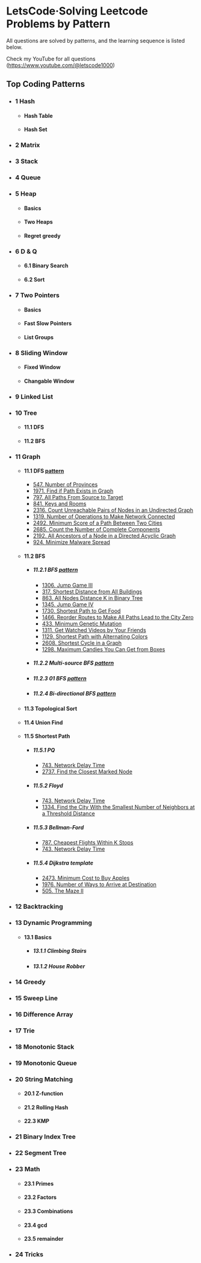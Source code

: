 # LetsCode·Solving Leetcode Problems by Pattern

All questions are solved by patterns, and the learning sequence is listed below.

Check my YouTube for all questions (https://www.youtube.com/@letscode1000)

## Top Coding Patterns

* ### 1 Hash
  * #### Hash Table
  * #### Hash Set
* ### 2 Matrix
* ### 3 Stack
* ### 4 Queue
* ### 5 Heap
  * #### Basics
  * #### Two Heaps
  * #### Regret greedy
* ### 6 D & Q
  * #### 6.1 Binary Search
  * #### 6.2 Sort
* ### 7 Two Pointers
  * #### Basics
  * #### Fast Slow Pointers
  * #### List Groups
* ### 8 Sliding Window
  * #### Fixed Window
  * #### Changable Window
* ### 9 Linked List
* ### 10 Tree
  * #### 11.1 DFS
  * #### 11.2 BFS
* ### 11 Graph
  * #### 11.1 DFS [pattern](https://github.com/Jasondecode2020/Letscode/blob/main/template/graph/DFS.md)
    * [547. Number of Provinces](https://github.com/Jasondecode2020/Letscode/blob/main/template/graph/DFS.md#547-Number-of-Provinces)
    * [1971. Find if Path Exists in Graph](https://github.com/Jasondecode2020/Letscode/blob/main/template/graph/DFS.md#1971-Find-if-Path-Exists-in-Graph)
    * [797. All Paths From Source to Target](https://github.com/Jasondecode2020/Letscode/blob/main/template/graph/DFS.md#797-All-Paths-From-Source-to-Target)
    * [841. Keys and Rooms](https://github.com/Jasondecode2020/Letscode/blob/main/template/graph/DFS.md#841-Keys-and-Rooms)
    * [2316. Count Unreachable Pairs of Nodes in an Undirected Graph](https://github.com/Jasondecode2020/Letscode/blob/main/template/graph/DFS.md#2316-Count-Unreachable-Pairs-of-Nodes-in-an-Undirected-Graph)
    * [1319. Number of Operations to Make Network Connected](https://github.com/Jasondecode2020/Letscode/blob/main/template/graph/DFS.md#1319-Number-of-Operations-to-Make-Network-Connected)
    * [2492. Minimum Score of a Path Between Two Cities](https://github.com/Jasondecode2020/Letscode/blob/main/template/graph/DFS.md#2492-Minimum-Score-of-a-Path-Between-Two-Cities)
    * [2685. Count the Number of Complete Components](https://github.com/Jasondecode2020/Letscode/blob/main/template/graph/DFS.md#2685-Count-the-Number-of-Complete-Components)
    * [2192. All Ancestors of a Node in a Directed Acyclic Graph](https://github.com/Jasondecode2020/Letscode/blob/main/template/graph/DFS.md#924-Minimize-Malware-Spread)
    * [924. Minimize Malware Spread](https://github.com/Jasondecode2020/Letscode/blob/main/template/graph/DFS.md#924-Minimize-Malware-Spread)
  * #### 11.2 BFS
    * ##### 11.2.1 BFS [pattern](https://github.com/Jasondecode2020/Letscode/blob/main/template/graph/BFS/BFS.md)
      * [1306. Jump Game III](https://github.com/Jasondecode2020/Letscode/blob/main/template/graph/BFS/BFS.md#1306-Jump-Game-III)
      * [317. Shortest Distance from All Buildings](https://github.com/Jasondecode2020/Letscode/blob/main/template/graph/BFS/BFS.md#317-Shortest-Distance-from-All-Buildings)
      * [863. All Nodes Distance K in Binary Tree](https://github.com/Jasondecode2020/Letscode/blob/main/template/graph/BFS/BFS.md#863-All-Nodes-Distance-K-in-Binary-Tree)
      * [1345. Jump Game IV](https://github.com/Jasondecode2020/Letscode/blob/main/template/graph/BFS/BFS.md#1345-Jump-Game-IV)
      * [1730. Shortest Path to Get Food](https://github.com/Jasondecode2020/Letscode/blob/main/template/graph/BFS/BFS.md#1730-Shortest-Path-to-Get-Food)
      * [1466. Reorder Routes to Make All Paths Lead to the City Zero](https://github.com/Jasondecode2020/Letscode/blob/main/template/graph/BFS/BFS.md#1466-Reorder-Routes-to-Make-All-Paths-Lead-to-the-City-Zero)
      * [433. Minimum Genetic Mutation](https://github.com/Jasondecode2020/Letscode/blob/main/template/graph/BFS/BFS.md#433-Minimum-Genetic-Mutation)
      * [1311. Get Watched Videos by Your Friends](https://github.com/Jasondecode2020/Letscode/blob/main/template/graph/BFS/BFS.md#1311-Get-Watched-Videos-by-Your-Friends)
      * [1129. Shortest Path with Alternating Colors](https://github.com/Jasondecode2020/Letscode/blob/main/template/graph/BFS/BFS.md#1129-Shortest-Path-with-Alternating-Colors)
      * [2608. Shortest Cycle in a Graph](https://github.com/Jasondecode2020/Letscode/blob/main/template/graph/BFS/BFS.md#2608-Shortest-Cycle-in-a-Graph)
      * [1298. Maximum Candies You Can Get from Boxes](https://github.com/Jasondecode2020/Letscode/blob/main/template/graph/BFS/BFS.md#1298-Maximum-Candies-You-Can-Get-from-Boxes)
    * ##### 11.2.2 Multi-source BFS [pattern](https://github.com/Jasondecode2020/Letscode/blob/main/template/graph/DFS.md)
    * ##### 11.2.3 01 BFS [pattern](https://github.com/Jasondecode2020/Letscode/blob/main/template/graph/DFS.md)
    * ##### 11.2.4 Bi-directional BFS [pattern](https://github.com/Jasondecode2020/Letscode/blob/main/template/graph/DFS.md)
  * #### 11.3 Topological Sort
  * #### 11.4 Union Find
  * #### 11.5 Shortest Path
    * ##### 11.5.1 PQ
      * [743. Network Delay Time](https://github.com/Jasondecode2020/Letscode/blob/main/template/graph/Shortest-path.md#743-Network-Delay-Time)
      * [2737. Find the Closest Marked Node](https://github.com/Jasondecode2020/Letscode/blob/main/template/graph/Shortest-path.md#2737-Find-the-Closest-Marked-Node)
    * ##### 11.5.2 Floyd
      * [743. Network Delay Time](https://github.com/Jasondecode2020/Letscode/blob/main/template/graph/Shortest-path.md#743-Network-Delay-Time)
      * [1334. Find the City With the Smallest Number of Neighbors at a Threshold Distance](https://github.com/Jasondecode2020/Letscode/blob/main/template/graph/Shortest-path.md#1334-Find-the-City-With-the-Smallest-Number-of-Neighbors-at-a-Threshold-Distance)
    * ##### 11.5.3 Bellman-Ford
      * [787. Cheapest Flights Within K Stops](https://github.com/Jasondecode2020/Letscode/blob/main/template/graph/Shortest-path.md#787-Cheapest-Flights-Within-K-Stops)
      * [743. Network Delay Time](https://github.com/Jasondecode2020/Letscode/blob/main/template/graph/Shortest-path.md#743-Network-Delay-Time)
    * ##### 11.5.4 Dijkstra template
      * [2473. Minimum Cost to Buy Apples](https://github.com/Jasondecode2020/Letscode/blob/main/template/graph/Shortest-path.md#2473-Minimum-Cost-to-Buy-Apples)
      * [1976. Number of Ways to Arrive at Destination](https://github.com/Jasondecode2020/Letscode/blob/main/template/graph/Shortest-path.md#1976-Number-of-Ways-to-Arrive-at-Destination)
      * [505. The Maze II](https://github.com/Jasondecode2020/Letscode/blob/main/template/graph/Shortest-path.md#505-The-Maze-II)
* ### 12 Backtracking
* ### 13 Dynamic Programming
  * #### 13.1 Basics
    * ##### 13.1.1 Climbing Stairs
    * ##### 13.1.2 House Robber
* ### 14 Greedy
* ### 15 Sweep Line
* ### 16 Difference Array
* ### 17 Trie
* ### 18 Monotonic Stack
* ### 19 Monotonic Queue
* ### 20 String Matching
  * #### 20.1 Z-function
  * #### 21.2 Rolling Hash
  * #### 22.3 KMP
* ### 21 Binary Index Tree
* ### 22 Segment Tree
* ### 23 Math
  * #### 23.1 Primes
  * #### 23.2 Factors
  * #### 23.3 Combinations
  * #### 23.4 gcd 
  * #### 23.5 remainder
* ### 24 Tricks





